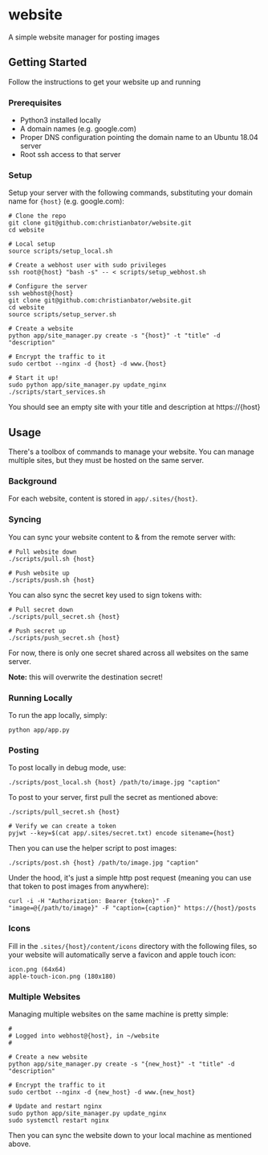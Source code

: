 # website
A simple website manager for posting images

## Getting Started
Follow the instructions to get your website up and running

### Prerequisites
- Python3 installed locally
- A domain names (e.g. google.com)
- Proper DNS configuration pointing the domain name to an Ubuntu 18.04 server
- Root ssh access to that server

### Setup
Setup your server with the following commands, substituting your domain name for `{host}` (e.g. google.com):
```
# Clone the repo
git clone git@github.com:christianbator/website.git
cd website

# Local setup
source scripts/setup_local.sh

# Create a webhost user with sudo privileges
ssh root@{host} "bash -s" -- < scripts/setup_webhost.sh

# Configure the server
ssh webhost@{host}
git clone git@github.com:christianbator/website.git
cd website
source scripts/setup_server.sh

# Create a website
python app/site_manager.py create -s "{host}" -t "title" -d "description"

# Encrypt the traffic to it
sudo certbot --nginx -d {host} -d www.{host}

# Start it up!
sudo python app/site_manager.py update_nginx
./scripts/start_services.sh
```

You should see an empty site with your title and description at https://{host}

## Usage
There's a toolbox of commands to manage your website. You can manage multiple sites, but they must be hosted on the same server.

### Background
For each website, content is stored in `app/.sites/{host}`.

### Syncing
You can sync your website content to & from the remote server with:
```
# Pull website down
./scripts/pull.sh {host}

# Push website up
./scripts/push.sh {host}
```

You can also sync the secret key used to sign tokens with:
```
# Pull secret down
./scripts/pull_secret.sh {host}

# Push secret up
./scripts/push_secret.sh {host}
```

For now, there is only one secret shared across all websites on the same server.

**Note:** this will overwrite the destination secret!

### Running Locally
To run the app locally, simply:
```
python app/app.py
```

### Posting
To post locally in debug mode, use:
```
./scripts/post_local.sh {host} /path/to/image.jpg "caption"
```

To post to your server, first pull the secret as mentioned above:
```
./scripts/pull_secret.sh {host}

# Verify we can create a token
pyjwt --key=$(cat app/.sites/secret.txt) encode sitename={host}
```

Then you can use the helper script to post images:
```
./scripts/post.sh {host} /path/to/image.jpg "caption"
```

Under the hood, it's just a simple http post request (meaning you can use that token to post images from anywhere):
```
curl -i -H "Authorization: Bearer {token}" -F "image=@{/path/to/image}" -F "caption={caption}" https://{host}/posts
```

### Icons
Fill in the `.sites/{host}/content/icons` directory with the following files, so your website will automatically serve a favicon and apple touch icon:
```
icon.png (64x64)
apple-touch-icon.png (180x180)
```

### Multiple Websites
Managing multiple websites on the same machine is pretty simple:
```
#
# Logged into webhost@{host}, in ~/website
#

# Create a new website
python app/site_manager.py create -s "{new_host}" -t "title" -d "description"

# Encrypt the traffic to it
sudo certbot --nginx -d {new_host} -d www.{new_host}

# Update and restart nginx
sudo python app/site_manager.py update_nginx
sudo systemctl restart nginx
```

Then you can sync the website down to your local machine as mentioned above.
